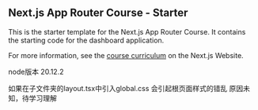 ## Next.js App Router Course - Starter

This is the starter template for the Next.js App Router Course. It contains the starting code for the dashboard application.

For more information, see the [course curriculum](https://nextjs.org/learn) on the Next.js Website.

node版本 20.12.2

如果在子文件夹的layout.tsx中引入global.css 会引起根页面样式的错乱
原因未知，待学习理解